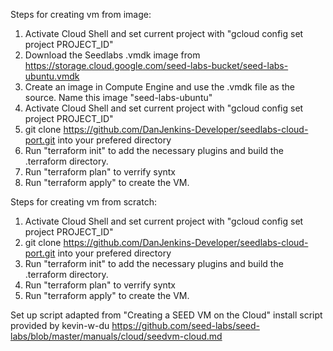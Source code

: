 Steps for creating vm from image:

1. Activate Cloud Shell and set current project with "gcloud config set project PROJECT_ID"
2. Download the Seedlabs .vmdk image from https://storage.cloud.google.com/seed-labs-bucket/seed-labs-ubuntu.vmdk
3. Create an image in Compute Engine and use the .vmdk file as the source. Name this image "seed-labs-ubuntu"
4. Activate Cloud Shell and set current project with "gcloud config set project PROJECT_ID"
5. git clone https://github.com/DanJenkins-Developer/seedlabs-cloud-port.git into your prefered directory
6. Run "terraform init" to add the necessary plugins and build the .terraform directory.
7. Run "terraform plan" to verrify syntx
8. Run "terraform apply" to create the VM.



Steps for creating vm from scratch:

1. Activate Cloud Shell and set current project with "gcloud config set project PROJECT_ID"
2. git clone https://github.com/DanJenkins-Developer/seedlabs-cloud-port.git into your prefered directory
3. Run "terraform init" to add the necessary plugins and build the .terraform directory.
4. Run "terraform plan" to verrify syntx
5. Run "terraform apply" to create the VM.

Set up script adapted from "Creating a SEED VM on the Cloud" install script provided by kevin-w-du
https://github.com/seed-labs/seed-labs/blob/master/manuals/cloud/seedvm-cloud.md